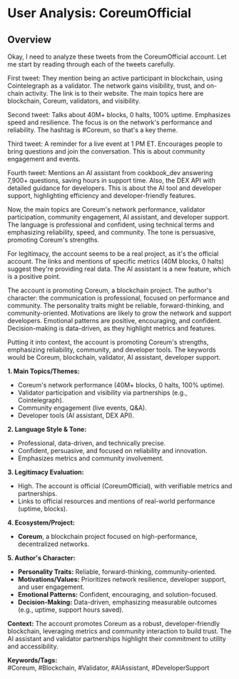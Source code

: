 # User Analysis: CoreumOfficial

## Overview

<think>
Okay, I need to analyze these tweets from the CoreumOfficial account. Let me start by reading through each of the tweets carefully.

First tweet: They mention being an active participant in blockchain, using Cointelegraph as a validator. The network gains visibility, trust, and on-chain activity. The link is to their website. The main topics here are blockchain, Coreum, validators, and visibility.

Second tweet: Talks about 40M+ blocks, 0 halts, 100% uptime. Emphasizes speed and resilience. The focus is on the network's performance and reliability. The hashtag is #Coreum, so that's a key theme.

Third tweet: A reminder for a live event at 1 PM ET. Encourages people to bring questions and join the conversation. This is about community engagement and events.

Fourth tweet: Mentions an AI assistant from cookbook_dev answering 7,900+ questions, saving hours in support time. Also, the DEX API with detailed guidance for developers. This is about the AI tool and developer support, highlighting efficiency and developer-friendly features.

Now, the main topics are Coreum's network performance, validator participation, community engagement, AI assistant, and developer support. The language is professional and confident, using technical terms and emphasizing reliability, speed, and community. The tone is persuasive, promoting Coreum's strengths.

For legitimacy, the account seems to be a real project, as it's the official account. The links and mentions of specific metrics (40M blocks, 0 halts) suggest they're providing real data. The AI assistant is a new feature, which is a positive point.

The account is promoting Coreum, a blockchain project. The author's character: the communication is professional, focused on performance and community. The personality traits might be reliable, forward-thinking, and community-oriented. Motivations are likely to grow the network and support developers. Emotional patterns are positive, encouraging, and confident. Decision-making is data-driven, as they highlight metrics and features.

Putting it into context, the account is promoting Coreum's strengths, emphasizing reliability, community, and developer tools. The keywords would be Coreum, blockchain, validator, AI assistant, developer support.
</think>

**1. Main Topics/Themes:**  
- Coreum's network performance (40M+ blocks, 0 halts, 100% uptime).  
- Validator participation and visibility via partnerships (e.g., Cointelegraph).  
- Community engagement (live events, Q&A).  
- Developer tools (AI assistant, DEX API).  

**2. Language Style & Tone:**  
- Professional, data-driven, and technically precise.  
- Confident, persuasive, and focused on reliability and innovation.  
- Emphasizes metrics and community involvement.  

**3. Legitimacy Evaluation:**  
- High. The account is official (CoreumOfficial), with verifiable metrics and partnerships.  
- Links to official resources and mentions of real-world performance (uptime, blocks).  

**4. Ecosystem/Project:**  
- **Coreum**, a blockchain project focused on high-performance, decentralized networks.  

**5. Author's Character:**  
- **Personality Traits:** Reliable, forward-thinking, community-oriented.  
- **Motivations/Values:** Prioritizes network resilience, developer support, and user engagement.  
- **Emotional Patterns:** Confident, encouraging, and solution-focused.  
- **Decision-Making:** Data-driven, emphasizing measurable outcomes (e.g., uptime, support hours saved).  

**Context:** The account promotes Coreum as a robust, developer-friendly blockchain, leveraging metrics and community interaction to build trust. The AI assistant and validator partnerships highlight their commitment to utility and accessibility.  

**Keywords/Tags:**  
#Coreum, #Blockchain, #Validator, #AIAssistant, #DeveloperSupport